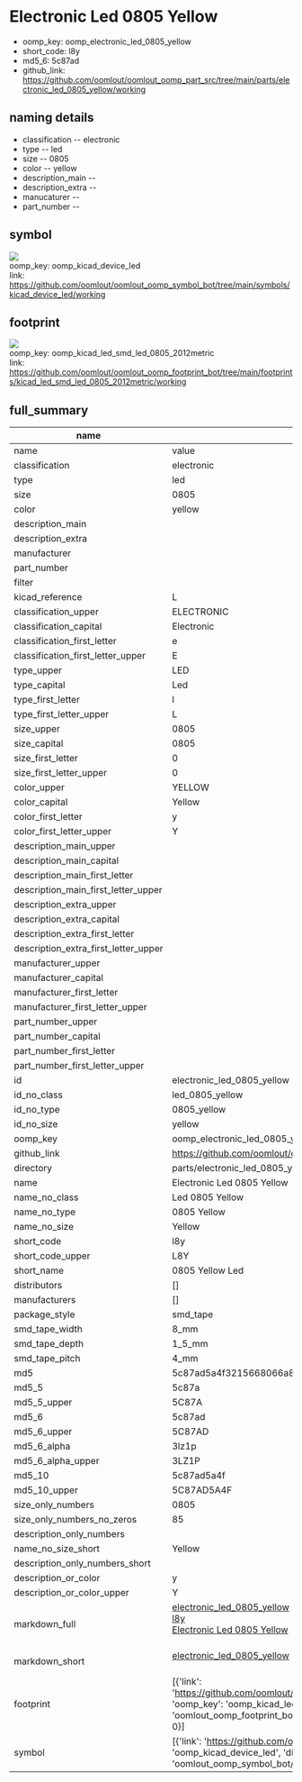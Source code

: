# Electronic Led 0805 Yellow

  
* oomp_key: oomp_electronic_led_0805_yellow 
* short_code: l8y
* md5_6: 5c87ad  
* github_link: https://github.com/oomlout/oomlout_oomp_part_src/tree/main/parts/electronic_led_0805_yellow/working  
## naming details
* classification -- electronic
* type -- led
* size -- 0805
* color -- yellow
* description_main -- 
* description_extra -- 
* manucaturer -- 
* part_number -- 



## symbol

![](symbol/{index}}/working/working_600.png)  
oomp_key: oomp_kicad_device_led  
link: https://github.com/oomlout/oomlout_oomp_symbol_bot/tree/main/symbols/kicad_device_led/working  

## footprint

![](footprint/{index}/working/working_600.png)  
oomp_key: oomp_kicad_led_smd_led_0805_2012metric  
link: https://github.com/oomlout/oomlout_oomp_footprint_bot/tree/main/footprints/kicad_led_smd_led_0805_2012metric/working  

## full_summary
| name | value | 
| --- | --- | 
| name | value | 
| classification | electronic | 
| type | led | 
| size | 0805 | 
| color | yellow | 
| description_main |  | 
| description_extra |  | 
| manufacturer |  | 
| part_number |  | 
| filter |  | 
| kicad_reference | L | 
| classification_upper | ELECTRONIC | 
| classification_capital | Electronic | 
| classification_first_letter | e | 
| classification_first_letter_upper | E | 
| type_upper | LED | 
| type_capital | Led | 
| type_first_letter | l | 
| type_first_letter_upper | L | 
| size_upper | 0805 | 
| size_capital | 0805 | 
| size_first_letter | 0 | 
| size_first_letter_upper | 0 | 
| color_upper | YELLOW | 
| color_capital | Yellow | 
| color_first_letter | y | 
| color_first_letter_upper | Y | 
| description_main_upper |  | 
| description_main_capital |  | 
| description_main_first_letter |  | 
| description_main_first_letter_upper |  | 
| description_extra_upper |  | 
| description_extra_capital |  | 
| description_extra_first_letter |  | 
| description_extra_first_letter_upper |  | 
| manufacturer_upper |  | 
| manufacturer_capital |  | 
| manufacturer_first_letter |  | 
| manufacturer_first_letter_upper |  | 
| part_number_upper |  | 
| part_number_capital |  | 
| part_number_first_letter |  | 
| part_number_first_letter_upper |  | 
| id | electronic_led_0805_yellow | 
| id_no_class | led_0805_yellow | 
| id_no_type | 0805_yellow | 
| id_no_size | yellow | 
| oomp_key | oomp_electronic_led_0805_yellow | 
| github_link | https://github.com/oomlout/oomlout_oomp_part_src/tree/main/parts/electronic_led_0805_yellow/working | 
| directory | parts/electronic_led_0805_yellow | 
| name | Electronic Led 0805 Yellow | 
| name_no_class | Led 0805 Yellow | 
| name_no_type | 0805 Yellow | 
| name_no_size | Yellow | 
| short_code | l8y | 
| short_code_upper | L8Y | 
| short_name | 0805 Yellow Led | 
| distributors | [] | 
| manufacturers | [] | 
| package_style | smd_tape | 
| smd_tape_width | 8_mm | 
| smd_tape_depth | 1_5_mm | 
| smd_tape_pitch | 4_mm | 
| md5 | 5c87ad5a4f3215668066a822e24d75cf | 
| md5_5 | 5c87a | 
| md5_5_upper | 5C87A | 
| md5_6 | 5c87ad | 
| md5_6_upper | 5C87AD | 
| md5_6_alpha | 3lz1p | 
| md5_6_alpha_upper | 3LZ1P | 
| md5_10 | 5c87ad5a4f | 
| md5_10_upper | 5C87AD5A4F | 
| size_only_numbers | 0805 | 
| size_only_numbers_no_zeros | 85 | 
| description_only_numbers |  | 
| name_no_size_short | Yellow | 
| description_only_numbers_short |   | 
| description_or_color | y  | 
| description_or_color_upper | Y  | 
| markdown_full | [electronic_led_0805_yellow](https://github.com/oomlout/oomlout_oomp_part_src/tree/main/parts/electronic_led_0805_yellow/working)<br>[l8y](https://github.com/oomlout/oomlout_oomp_part_src/tree/main/parts/electronic_led_0805_yellow/working)<br>[Electronic Led 0805 Yellow](https://github.com/oomlout/oomlout_oomp_part_src/tree/main/parts/electronic_led_0805_yellow/working)<br><br> | 
| markdown_short | [electronic_led_0805_yellow](https://github.com/oomlout/oomlout_oomp_part_src/tree/main/parts/electronic_led_0805_yellow/working)<br><br> | 
| footprint | [{'link': 'https://github.com/oomlout/oomlout_oomp_footprint_bot/tree/main/foootprntss/kicad_led_smd_led_0805_2012metric', 'oomp_key': 'oomp_kicad_led_smd_led_0805_2012metric', 'directory': 'oomlout_oomp_footprint_bot/footprints/kicad_led_smd_led_0805_2012metric//working/working.kicad_mod', 'index': 0}] | 
| symbol | [{'link': 'https://github.com/oomlout/oomlout_oomp_symbol_bot/tree/main/symbols/kicad_device_led', 'oomp_key': 'oomp_kicad_device_led', 'directory': 'oomlout_oomp_symbol_bot/symbols/kicad_device_led//working/working.kicad_sym', 'index': 0}] | 
